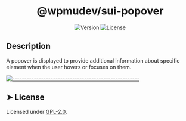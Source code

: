 <!-- ⚠️ This README has been generated from the file(s) "../../../blueprint.md" ⚠️--><h1 align="center">@wpmudev/sui-popover</h1>

<div style="text-align: center;">
<img src="https://img.shields.io/badge/Version-0.0.1-blue.svg" alt="Version"> <img src="https://img.shields.io/badge/License-GPL-orange.svg" alt="License">
</div>
<h2> Description </h2> A popover is displayed to provide additional information about specific element when the user hovers or focuses on them.


[![-----------------------------------------------------](https://raw.githubusercontent.com/andreasbm/readme/master/assets/lines/colored.png)](#license)

## ➤ License
	
Licensed under [GPL-2.0](https://opensource.org/licenses/GPL-2.0).
